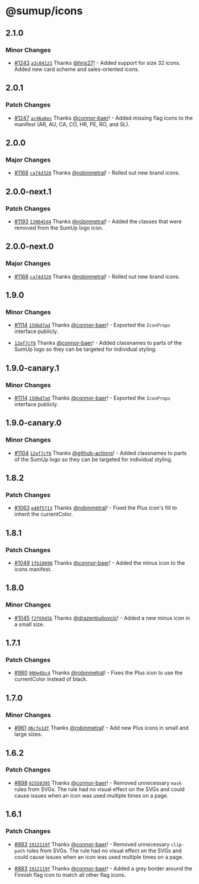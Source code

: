 # @sumup/icons

## 2.1.0

### Minor Changes

- [#1243](https://github.com/sumup-oss/circuit-ui/pull/1243) [`a3c04121`](https://github.com/sumup-oss/circuit-ui/commit/a3c04121c6cc2f12670abb7bfae5e0cbaf96958e) Thanks [@hris27](https://github.com/hris27)! - Added support for size 32 icons. Added new card scheme and sales-oriented icons.

## 2.0.1

### Patch Changes

- [#1247](https://github.com/sumup-oss/circuit-ui/pull/1247) [`ac46a6ec`](https://github.com/sumup-oss/circuit-ui/commit/ac46a6ec2accdd03be382342f355b75199792418) Thanks [@connor-baer](https://github.com/connor-baer)! - Added missing flag icons to the manifest (AR, AU, CA, CO, HR, PE, RO, and SL).

## 2.0.0

### Major Changes

- [#1168](https://github.com/sumup-oss/circuit-ui/pull/1168) [`ca74d320`](https://github.com/sumup-oss/circuit-ui/commit/ca74d320168aba1285e23691ca6651a1d12f9d27) Thanks [@robinmetral](https://github.com/robinmetral)! - Rolled out new brand icons.

## 2.0.0-next.1

### Patch Changes

- [#1193](https://github.com/sumup-oss/circuit-ui/pull/1193) [`139045d4`](https://github.com/sumup-oss/circuit-ui/commit/139045d4d055fa9435b4f409b087648db37b61ba) Thanks [@robinmetral](https://github.com/robinmetral)! - Added the classes that were removed from the SumUp logo icon.

## 2.0.0-next.0

### Major Changes

- [#1168](https://github.com/sumup-oss/circuit-ui/pull/1168) [`ca74d320`](https://github.com/sumup-oss/circuit-ui/commit/ca74d320168aba1285e23691ca6651a1d12f9d27) Thanks [@robinmetral](https://github.com/robinmetral)! - Rolled out new brand icons.

## 1.9.0

### Minor Changes

- [#1114](https://github.com/sumup-oss/circuit-ui/pull/1114) [`159bd7ad`](https://github.com/sumup-oss/circuit-ui/commit/159bd7ad9f7aa6fd73528b209377e073c498e40e) Thanks [@connor-baer](https://github.com/connor-baer)! - Exported the `IconProps` interface publicly.

* [`12ef7cf6`](https://github.com/sumup-oss/circuit-ui/commit/12ef7cf6c147e73b265139237751ecfa4fe37804) Thanks [@connor-baer](https://github.com/connor-baer)! - Added classnames to parts of the SumUp logo so they can be targeted for individual styling.

## 1.9.0-canary.1

### Minor Changes

- [#1114](https://github.com/sumup-oss/circuit-ui/pull/1114) [`159bd7ad`](https://github.com/sumup-oss/circuit-ui/commit/159bd7ad9f7aa6fd73528b209377e073c498e40e) Thanks [@connor-baer](https://github.com/connor-baer)! - Exported the `IconProps` interface publicly.

## 1.9.0-canary.0

### Minor Changes

- [#1104](https://github.com/sumup-oss/circuit-ui/pull/1104) [`12ef7cf6`](https://github.com/sumup-oss/circuit-ui/commit/12ef7cf6c147e73b265139237751ecfa4fe37804) Thanks [@github-actions](https://github.com/apps/github-actions)! - Added classnames to parts of the SumUp logo so they can be targeted for individual styling.

## 1.8.2

### Patch Changes

- [#1063](https://github.com/sumup-oss/circuit-ui/pull/1063) [`e48f5713`](https://github.com/sumup-oss/circuit-ui/commit/e48f57135a8c129049d2b614efa2ed936fa63e42) Thanks [@robinmetral](https://github.com/robinmetral)! - Fixed the Plus icon's fill to inherit the currentColor.

## 1.8.1

### Patch Changes

- [#1049](https://github.com/sumup-oss/circuit-ui/pull/1049) [`1fb10698`](https://github.com/sumup-oss/circuit-ui/commit/1fb10698f624a5682a849964a926179ea0e425c9) Thanks [@connor-baer](https://github.com/connor-baer)! - Added the minus icon to the icons manifest.

## 1.8.0

### Minor Changes

- [#1045](https://github.com/sumup-oss/circuit-ui/pull/1045) [`f2f6945b`](https://github.com/sumup-oss/circuit-ui/commit/f2f6945b009079ca52b05433e6c8940e1de0720b) Thanks [@drazenbuljovcic](https://github.com/drazenbuljovcic)! - Added a new minus icon in a small size.

## 1.7.1

### Patch Changes

- [#980](https://github.com/sumup-oss/circuit-ui/pull/980) [`900e6bc4`](https://github.com/sumup-oss/circuit-ui/commit/900e6bc465e4f909ab000403da3d17724f2ab73e) Thanks [@robinmetral](https://github.com/robinmetral)! - Fixes the Plus icon to use the currentColor instead of black.

## 1.7.0

### Minor Changes

- [#961](https://github.com/sumup-oss/circuit-ui/pull/961) [`d6cfe1df`](https://github.com/sumup-oss/circuit-ui/commit/d6cfe1dff247bea93b83c19dde728ca36b51bc0b) Thanks [@robinmetral](https://github.com/robinmetral)! - Add new Plus icons in small and large sizes.

## 1.6.2

### Patch Changes

- [#898](https://github.com/sumup-oss/circuit-ui/pull/898) [`02558395`](https://github.com/sumup-oss/circuit-ui/commit/025583954df06c95c79584e8639936a03e7f77f4) Thanks [@connor-baer](https://github.com/connor-baer)! - Removed unnecessary `mask` rules from SVGs. The rule had no visual effect on the SVGs and could cause issues when an icon was used multiple times on a page.

## 1.6.1

### Patch Changes

- [#883](https://github.com/sumup-oss/circuit-ui/pull/883) [`1912119f`](https://github.com/sumup-oss/circuit-ui/commit/1912119fd998ab9d4000e11db5dfa653fdd8c877) Thanks [@connor-baer](https://github.com/connor-baer)! - Removed unnecessary `clip-path` rules from SVGs. The rule had no visual effect on the SVGs and could cause issues when an icon was used multiple times on a page.

* [#883](https://github.com/sumup-oss/circuit-ui/pull/883) [`1912119f`](https://github.com/sumup-oss/circuit-ui/commit/1912119fd998ab9d4000e11db5dfa653fdd8c877) Thanks [@connor-baer](https://github.com/connor-baer)! - Added a grey border around the Finnish flag icon to match all other flag icons.

